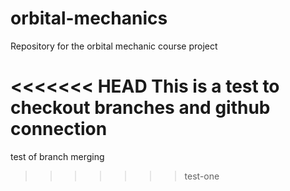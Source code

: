 # orbital-mechanics
Repository for the orbital mechanic course project

<<<<<<< HEAD
This is a test to checkout branches and github connection
=======
test of branch merging
>>>>>>> test-one
